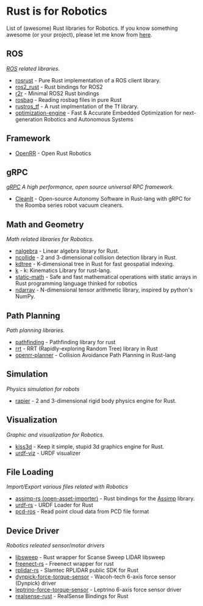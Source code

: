 # Rust is for Robotics

List of (awesome) Rust libraries for Robotics. If you know something awesome (or your project), please let me know from [here](https://github.com/robotics-rs/robotics.rs/pulls).

## ROS

*[ROS](http://www.ros.org/) related libraries.*

* [rosrust](https://github.com/adnanademovic/rosrust) - Pure Rust implementation of a ROS client library.
* [ros2_rust](https://github.com/ros2-rust/ros2_rust) -  Rust bindings for ROS2
* [r2r](https://github.com/sequenceplanner/r2r) - Minimal ROS2 Rust bindings
* [rosbag](https://github.com/SkoltechRobotics/rosbag-rs) - Reading rosbag files in pure Rust
* [rustros_tf](https://github.com/arjo129/rustros_tf) - A rust implmentation of the Tf library.
* [optimization-engine](https://alphaville.github.io/optimization-engine/) - Fast & Accurate Embedded Optimization for next-generation Robotics and Autonomous Systems

## Framework

* [OpenRR](https://github.com/openrr/openrr) - Open Rust Robotics

## gRPC

*[gRPC](https://grpc.io/) A high performance, open source universal RPC framework.*

* [CleanIt](https://github.com/Sollimann/CleanIt) - Open-source Autonomy Software in Rust-lang with gRPC for the Roomba series robot vacuum cleaners.

## Math and Geometry

*Math related libraries for Robotics.*

* [nalgebra](https://github.com/sebcrozet/nalgebra) - Linear algebra library for Rust.
* [ncollide](https://github.com/sebcrozet/ncollide) - 2 and 3-dimensional collision detection library in Rust.
* [kdtree](https://github.com/mrhooray/kdtree-rs) - K-dimensional tree in Rust for fast geospatial indexing.
* [k](https://github.com/OTL/k) -  k: Kinematics Library for rust-lang.
* [static-math](https://github.com/elsuizo/static-math) - Safe and fast mathematical operations with static arrays in Rust programming language thinked for robotics
* [ndarray](https://github.com/rust-ndarray/ndarray) - N-dimensional tensor arithmetic library, inspired by python's NumPy.

## Path Planning

*Path planning libraries.*

* [pathfinding](https://github.com/samueltardieu/pathfinding) - Pathfinding library for rust
* [rrt](https://github.com/openrr/rrt) - RRT (Rapidly-exploring Random Tree) library in Rust
* [openrr-planner](https://github.com/openrr/openrr) - Collision Avoidance Path Planning in Rust-lang

## Simulation

*Physics simulation for robots*

* [rapier](https://github.com/dimforge/rapier) - 2 and 3-dimensional rigid body physics engine for Rust.

## Visualization

*Graphic and visualization for Robotics.*

* [kiss3d](https://github.com/sebcrozet/kiss3d) - Keep it simple, stupid 3d graphics engine for Rust.
* [urdf-viz](https://github.com/openrr/urdf-viz) - URDF visualizer

## File Loading

*Import/Export various files related with Robotics*

* [assimp-rs (open-asset-importer)](https://github.com/Vurich/assimp-rs) - Rust bindings for the [Assimp](http://www.assimp.org/) library.
* [urdf-rs](https://github.com/OTL/urdf-rs) - URDF Loader for Rust
* [pcd-ros](https://github.com/jerry73204/pcd-rs) - Read point cloud data from PCD file format

## Device Driver

*Robotics releated sensor/motor drivers*

* [libsweep](https://github.com/andygrove/libsweep-rs) - Rust wrapper for Scanse Sweep LIDAR libsweep
* [freenect-rs](https://github.com/Entscheider/freenect-rs) - Freenect wrapper for rust
* [rplidar-rs](https://github.com/cnwzhjs/rplidar.rs) - Slamtec RPLIDAR public SDK for Rust
* [dynpick-force-torque-sensor](https://github.com/Amelia10007/dynpick-force-torque-sensor-rs) - Wacoh-tech 6-axis force sensor (Dynpick) driver
* [leptrino-force-torque-sensor](https://github.com/Amelia10007/leptrino-force-torque-sensor-rs) - Leptrino 6-axis force sensor driver
* [realsense-rust](https://github.com/Tangram-Vision/realsense-rust) - RealSense Bindings for Rust
